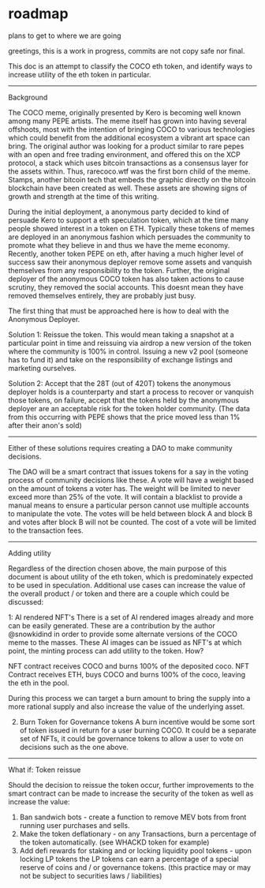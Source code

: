 # roadmap

plans to get to where we are going

greetings, this is a work in progress, commits are not copy safe nor final. 

This doc is an attempt to classify the COCO eth token, and identify ways to increase utility of the eth token in particular. 

---

Background

The COCO meme, originally presented by Kero is becoming well known among many PEPE artists. The meme itself has grown into having several offshoots, most with the intention of bringing COCO to various technologies which could benefit from the additional ecosystem a vibrant art space can bring. The original author was looking for a product similar to rare pepes with an open and free trading environment, and offered this on the XCP protocol, a stack which uses bitcoin transactions as a consensus layer for the assets within. Thus, rarecoco.wtf was the first born child of the meme. Stamps, another bitcoin tech that embeds the graphic directly on the bitcoin blockchain have been created as well. These assets are showing signs of growth and strength at the time of this writing.

During the initial deployment, a anonymous party decided to kind of persuade Kero to support a eth speculation token, which at the time many people showed interest in a token on ETH. Typically these tokens of memes are deployed in an anonymous fashion which persuades the community to promote what they believe in and thus we have the meme economy. Recently, another token PEPE on eth, after having a much higher level of success saw their anonymous deployer remove some assets and vanquish themselves from any responsibility to the token. Further, the original deployer of the anonymous COCO token has also taken actions to cause scrutiny, they removed the social accounts. This doesnt mean they have removed themselves entirely, they are probably just busy.

The first thing that must be approached here is how to deal with the Anonymous Deployer.

Solution 1: Reissue the token. This would mean taking a snapshot at a particular point in time and reissuing via airdrop a new version of the token where the community is 100% in control. Issuing a new v2 pool (someone has to fund it) and take on the responsibility of exchange listings and marketing ourselves.

Solution 2: Accept that the 28T (out of 420T) tokens the anonymous deployer holds is a counterparty and start a process to recover or vanquish those tokens, on failure, accept that the tokens held by the anonymous deployer are an acceptable risk for the token holder community. (The data from this occurring with PEPE shows that the price moved less than 1% after their anon's sold)

---

Either of these solutions requires creating a DAO to make community decisions. 

The DAO will be a smart contract that issues tokens for a say in the voting process of community decisions like these. A vote will have a weight based on the amount of tokens a voter has. The weight will be limited to never exceed more than 25% of the vote. It will contain a blacklist to provide a manual means to ensure a particular person cannot use multiple accounts to manipulate the vote. The votes will be held between block A and block B and votes after block B will not be counted. The cost of a vote will be limited to the transaction fees. 

---

Adding utility

Regardless of the direction chosen above, the main purpose of this document is about utility of the eth token, which is predominately expected to be used in speculation. Additional use cases can increase the value of the overall product / or token and there are a couple which could be discussed:

1: AI rendered NFT's
There is a set of AI rendered images already and more can be easily generated. These are a contribution by the author @snowkidind in order to provide some alternate versions of the COCO meme to the masses. These AI images can be issued as NFT's at which point, the minting process can add utility to the token. How?

NFT contract receives COCO and burns 100% of the deposited coco.
NFT Contract receives ETH, buys COCO and burns 100% of the coco, leaving the eth in the pool.

During this process we can target a burn amount to bring the supply into a more rational supply and also increase the value of the underlying asset. 

2. Burn Token for Governance tokens
A burn incentive would be some sort of token issued in return for a user burning COCO. It could be a separate set of NFTs, it could be governance tokens to allow a user to vote on decisions such as the one above.

--- 

What if: Token reissue

Should the decision to reissue the token occur, further improvements to the smart contract can be made to increase the security of the token as well as increase the value:

1. Ban sandwich bots - create a function to remove MEV bots from front running user purchases and sells.
2. Make the token deflationary - on any Transactions, burn a percentage of the token automatically. (see WHACKD token for example)
3. Add defi rewards for staking and or locking liquidity pool tokens - upon locking LP tokens the LP tokens can earn a percentage of a special reserve of coins and / or governance tokens. (this practice may or may not be subject to securities laws / liabilities)







